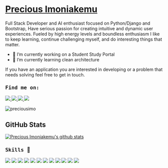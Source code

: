 # <a href = http://precious-portfolio.s3-website-us-east-1.amazonaws.com/> Precious Imoniakemu</a> 
Full Stack Developer and AI enthusiast focused on Python/Django and Bootstrap, Have serious passion for creating intuitive and dynamic user experiences. Fueled by high energy levels and boundless enthusiasm I like to keep learning, continue challenging myself, and do interesting things that matter.

<!-- My tech stack - Django, DjangoRestFramework, Postgresql/Mysql, HTML, CSS, JavaScript, Bootstrap, git, AWS, Heroku. -->

- 🔭 I’m currently working on a Student Study Portal
- 🌱 I’m currently learning clean architecture 

If you have an application you are interested in developing or a problem that needs solving feel free to get in touch.
 ### <samp> Find me on: </samp> 
<a href="https://www.linkedin.com/in/precious-imoniakemu-3b57821a2/" target="_blank">
<img src="https://img.shields.io/badge/linkedin%20-%2314354C.svg?&style=for-the-badge&logo=linkedin&logoColor=white"/>
</a>
<a href="https://web.facebook.com/profile.php?id=100007336846799" target="_blank">
<img src="https://img.shields.io/badge/facebook%20-%2314354C.svg?&style=for-the-badge&logo=facebook&logoColor=white"/>
</a>
<a href="https://twitter.com/preciousimo2" target="_blank">
<img src="https://img.shields.io/badge/twitter%20-%2314354C.svg?&style=for-the-badge&logo=twitter&logoColor=white"/>
</a>
<a href="https://www.instagram.com/precious_imo" target="_blank">
<img src="https://img.shields.io/badge/instagram%20-%2314354C.svg?&style=for-the-badge&logo=instagram&logoColor=white"/>
</a>
<p align="left"> <img src="https://komarev.com/ghpvc/?username=preciousimo" alt="preciousimo" /> </p>


## GitHub Stats

[![Precious Imoniakemu's github stats](https://github-readme-stats.vercel.app/api?username=preciousimo&hide=stars,issues&count_private=true&show_icons=true&theme=tokyonight)](https://github.com/preciousimo/github-readme-stats)
<br />


### <samp>Skills </samp> :muscle:
<img src="https://img.shields.io/badge/html5%20-%23E34F26.svg?&style=for-the-badge&logo=html5&logoColor=white"/> <img src="https://img.shields.io/badge/css3%20-%231572B6.svg?&style=for-the-badge&logo=css3&logoColor=white"/> <img src="https://img.shields.io/badge/javascript%20-%23323330.svg?&style=for-the-badge&logo=javascript&logoColor=%23F7DF1E"/> <img src="https://img.shields.io/badge/bootstrap%20-%23563D7C.svg?&style=for-the-badge&logo=bootstrap&logoColor=white"/> <img src="https://img.shields.io/badge/ReactJs%20-%231572B6.svg?&style=for-the-badge&logo=react&logoColor=white"/> <img src="https://img.shields.io/badge/python%20-%2314354C.svg?&style=for-the-badge&logo=python&logoColor=white"/> <img src="https://img.shields.io/badge/django%20-%23092E20.svg?&style=for-the-badge&logo=django&logoColor=white"/> <img src="https://img.shields.io/badge/djangorestframework%20-%23000.svg?&style=for-the-badge&logo=djangorestframework&logoColor=white"/> <img src="https://img.shields.io/badge/git%20-%23F05033.svg?&style=for-the-badge&logo=git&logoColor=white"/> <img src ="https://img.shields.io/badge/postgres-%23316192.svg?&style=for-the-badge&logo=postgresql&logoColor=white"/> <img src="https://img.shields.io/badge/heroku%20-%23430098.svg?&style=for-the-badge&logo=heroku&logoColor=white"/> <img src ="https://img.shields.io/badge/sqlite-%2307405e.svg?&style=for-the-badge&logo=sqlite&logoColor=white"/>
